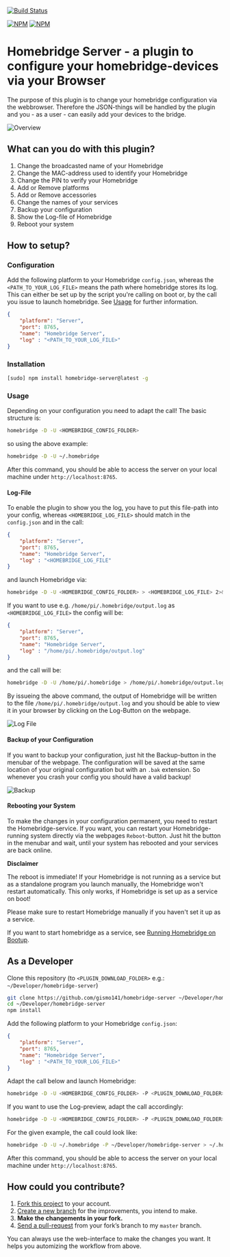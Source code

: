[![Build Status](https://travis-ci.org/gismo141/homebridge-server.svg?branch=master)](https://travis-ci.org/gismo141/homebridge-server)

[![NPM](https://nodei.co/npm/homebridge-server.png?downloads=true&downloadRank=true)](https://nodei.co/npm/homebridge-server/)
[![NPM](https://nodei.co/npm-dl/homebridge-server.png?&months=6&height=3)](https://nodei.co/npm/homebridge-server/)

# Homebridge Server - a plugin to configure your homebridge-devices via your Browser

The purpose of this plugin is to change your homebridge configuration via the webbrowser.
Therefore the JSON-things will be handled by the plugin and you - as a user - can easily add your devices to the bridge.

![Overview](overview.png)

## What can you do with this plugin?

1. Change the broadcasted name of your Homebridge
2. Change the MAC-address used to identify your Homebridge
3. Change the PIN to verify your Homebridge
4. Add or Remove platforms
5. Add or Remove accessories
6. Change the names of your services
7. Backup your configuration
8. Show the Log-file of Homebridge
9. Reboot your system

## How to setup?

### Configuration

Add the following platform to your Homebridge `config.json`, whereas the `<PATH_TO_YOUR_LOG_FILE>` means the path where homebridge stores its log.
This can either be set up by the script you're calling on boot or, by the call you issue to launch homebridge.
See [Usage](#usage) for further information.


```JSON
{
	"platform": "Server",
	"port": 8765,
	"name": "Homebridge Server",
	"log" : "<PATH_TO_YOUR_LOG_FILE>"
}
```

### Installation

```Bash
[sudo] npm install homebridge-server@latest -g
```

### Usage

Depending on your configuration you need to adapt the call!
The basic structure is:

```Bash
homebridge -D -U <HOMEBRIDGE_CONFIG_FOLDER>
```

so using the above example:

```Bash
homebridge -D -U ~/.homebridge
```

After this command, you should be able to access the server on your local machine under `http://localhost:8765`.

#### Log-File

To enable the plugin to show you the log, you have to put this file-path into your config, whereas `<HOMEBRIDGE_LOG_FILE>` should match in the `config.json` and in the call:

```JSON
{
	"platform": "Server",
	"port": 8765,
	"name": "Homebridge Server",
	"log" : "<HOMEBRIDGE_LOG_FILE"
}
```

and launch Homebridge via:

```Bash
homebridge -D -U <HOMEBRIDGE_CONFIG_FOLDER> > <HOMEBRIDGE_LOG_FILE> 2>&1 &
```

If you want to use e.g. `/home/pi/.homebridge/output.log` as `<HOMEBRIDGE_LOG_FILE>` the config will be:

```JSON
{
	"platform": "Server",
	"port": 8765,
	"name": "Homebridge Server",
	"log" : "/home/pi/.homebridge/output.log"
}
```

and the call will be:

```Bash
homebridge -D -U /home/pi/.homebridge > /home/pi/.homebridge/output.log 2>&1 &
```

By issueing the above command, the output of Homebridge will be written to the file `/home/pi/.homebridge/output.log` and you should be able to view it in your browser by clicking on the Log-Button on the webpage.

![Log File](log_file.png)

#### Backup of your Configuration

If you want to backup your configuration, just hit the Backup-button in the menubar of the webpage.
The configuration will be saved at the same location of your original configuration but with an `.bak` extension.
So whenever you crash your config you should have a valid backup!

![Backup](backup.png)

#### Rebooting your System

To make the changes in your configuration permanent, you need to restart the Homebridge-service.
If you want, you can restart your Homebridge-running system directly via the webpages `Reboot`-button.
Just hit the button in the menubar and wait, until your system has rebooted and your services are back online.

**Disclaimer**

The reboot is immediate!
If your Homebridge is not running as a service but as a standalone program you launch manually, the Homebridge won't restart automatically.
This only works, if Homebridge is set up as a service on boot!

Please make sure to restart Homebridge manually if you haven't set it up as a service.

If you want to start homebridge as a service, see [Running Homebridge on Bootup](https://github.com/nfarina/homebridge/wiki/Running-HomeBridge-on-a-Raspberry-Pi#running-homebridge-on-bootup).

## As a Developer

Clone this repository (to `<PLUGIN_DOWNLOAD_FOLDER>` e.g.: `~/Developer/homebridge-server`)

```Bash
git clone https://github.com/gismo141/homebridge-server ~/Developer/homebridge-server
cd ~/Developer/homebridge-server
npm install
```

Add the following platform to your Homebridge `config.json`:
```JSON
{
	"platform": "Server",
	"port": 8765,
	"name": "Homebridge Server",
	"log" : "<PATH_TO_YOUR_LOG_FILE>"
}
```

Adapt the call below and launch Homebridge:

```Bash
homebridge -D -U <HOMEBRIDGE_CONFIG_FOLDER> -P <PLUGIN_DOWNLOAD_FOLDER>
```

If you want to use the Log-preview, adapt the call accordingly:

```Bash
homebridge -D -U <HOMEBRIDGE_CONFIG_FOLDER> -P <PLUGIN_DOWNLOAD_FOLDER> > <HOMEBRIDGE_LOG_FILE> 2>&1 &
```

For the given example, the call could look like:

```Bash
homebridge -D -U ~/.homebridge -P ~/Developer/homebridge-server > ~/.homebridge/output.log 2>&1 &
```

After this command, you should be able to access the server on your local machine under `http://localhost:8765`.

## How could you contribute?

1. [Fork this project][fork] to your account.
2. [Create a new branch][branch] for the improvements, you intend to make.
3. **Make the changements in your fork.**
4. [Send a pull-request][pr] from your fork’s branch to my `master` branch.
 
You can always use the web-interface to make the changes you want. It helps you automizing the workflow from above.

[fork]: http://help.github.com/forking/
[branch]: https://help.github.com/articles/creating-and-deleting-branches-within-your-repository
[pr]: http://help.github.com/pull-requests/
